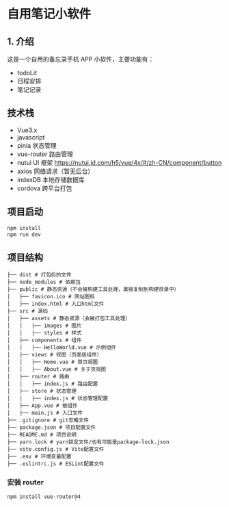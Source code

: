# 自用笔记小软件

## 1. 介绍

这是一个自用的备忘录手机 APP 小软件，主要功能有：

- todoLit
- 日程安排
- 笔记记录

## 技术栈

- Vue3.x
- javascript
- pinia 状态管理
- vue-router 路由管理
- nutui UI 框架 <https://nutui.jd.com/h5/vue/4x/#/zh-CN/component/button>
- axios 网络请求（暂无后台）
- indexDB 本地存储数据库
- cordova 跨平台打包

## 项目启动

```bash
npm install
npm run dev
```

## 项目结构

```shell
├── dist # 打包后的文件
├── node_modules # 依赖包
├── public # 静态资源（不会被构建工具处理，直接复制到构建目录中）
│   ├── favicon.ico # 网站图标
│   ├── index.html # 入口html文件
├── src # 源码
│   ├── assets # 静态资源（会被打包工具处理）
│   │   ├── images # 图片
│   │   ├── styles # 样式
│   ├── components # 组件
│   │   ├── HelloWorld.vue # 示例组件
│   ├── views # 视图（页面级组件）
│   │   ├── Home.vue # 首页视图
│   │   ├── About.vue # 关于页视图
│   ├── router # 路由
│   │   ├── index.js # 路由配置
│   ├── store # 状态管理
│   │   ├── index.js # 状态管理配置
│   ├── App.vue # 根组件
│   ├── main.js # 入口文件
├── .gitignore # git忽略文件
├── package.json # 项目配置文件
├── README.md # 项目说明
├── yarn.lock # yarn锁定文件/也有可能是package-lock.json
├── vite.config.js # Vite配置文件
├── .env # 环境变量配置
├── .eslintrc.js # ESLint配置文件
```

### 安装 router

```bash
npm install vue-router@4
```
